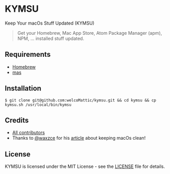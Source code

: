 # KYMSU
Keep Your macOs Stuff Updated (KYMSU)

> Get your Homebrew, Mac App Store, Atom Package Manager (apm), NPM, ... installed stuff updated.

## Requirements

- [Homebrew](https://brew.sh)
- [mas](https://github.com/mas-cli/mas)

## Installation

`$ git clone git@github.com:welcoMattic/kymsu.git && cd kymsu && cp kymsu.sh /usr/local/bin/kymsu`

## Credits

* [All contributors](https://github.com/welcomattic/kymsu/graphs/contributors)
* Thanks to [@waxzce](https://github.com/waxzce) for his [article](https://medium.com/@waxzce/keeping-macos-clean-this-is-my-osx-brew-update-cli-command-6c8f12dc1731) about keeping macOs clean!

## License

KYMSU is licensed under the MIT License - see the [LICENSE](LICENSE) file
for details.
